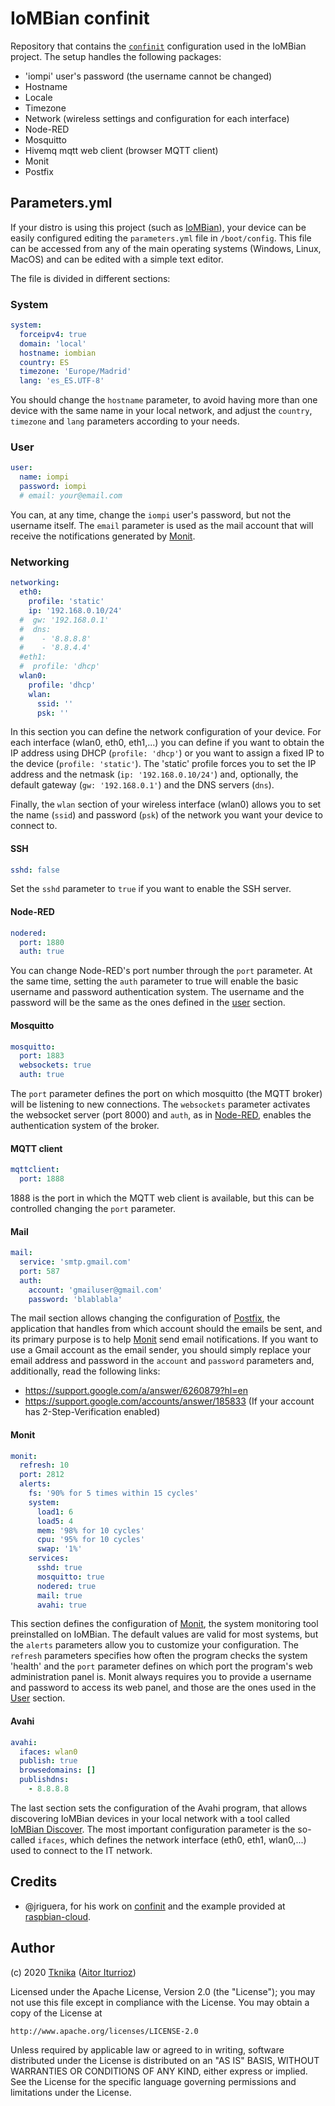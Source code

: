 # IoMBian confinit

Repository that contains the [`confinit`](https://github.com/jriguera/confinit) configuration used in the IoMBian project. The setup handles the following packages:

- 'iompi' user's password (the username cannot be changed)
- Hostname
- Locale
- Timezone
- Network (wireless settings and configuration for each interface)
- Node-RED
- Mosquitto
- Hivemq mqtt web client (browser MQTT client)
- Monit
- Postfix

## Parameters.yml

If your distro is using this project (such as [IoMBian](https://github.com/Tknika/iombian)), your device can be easily configured editing the `parameters.yml` file in `/boot/config`. This file can be accessed from any of the main operating systems (Windows, Linux, MacOS) and can be edited with a simple text editor.

The file is divided in different sections:

### System

```yaml
system:
  forceipv4: true
  domain: 'local'
  hostname: iombian
  country: ES
  timezone: 'Europe/Madrid'
  lang: 'es_ES.UTF-8'
```

You should change the `hostname` parameter, to avoid having more than one device with the same name in your local network, and adjust the `country`, `timezone` and `lang` parameters according to your needs.

### User

```yaml
user:
  name: iompi
  password: iompi
  # email: your@email.com
```
You can, at any time, change the `iompi` user's password, but not the username itself. The `email` parameter is used as the mail account that will receive the notifications generated by [Monit](https://mmonit.com/monit/).

### Networking

```yaml
networking:
  eth0:
    profile: 'static'
    ip: '192.168.0.10/24'
  #  gw: '192.168.0.1'
  #  dns: 
  #    - '8.8.8.8'
  #    - '8.8.4.4'
  #eth1:
  #  profile: 'dhcp'
  wlan0:
    profile: 'dhcp'
    wlan:
      ssid: ''
      psk: ''
```
In this section you can define the network configuration of your device. For each interface (wlan0, eth0, eth1,...) you can define if you want to obtain the IP address using DHCP (`profile: 'dhcp'`) or you want to assign a fixed IP to the device (`profile: 'static'`). The 'static' profile forces you to set the IP address and the netmask (`ip: '192.168.0.10/24'`) and, optionally, the default gateway (`gw: '192.168.0.1'`) and the DNS servers (`dns`).

Finally, the `wlan` section of your wireless interface (wlan0) allows you to set the name (`ssid`) and password (`psk`) of the network you want your device to connect to.

#### SSH

```yaml
sshd: false
```
Set the `sshd` parameter to `true` if you want to enable the SSH server.

#### Node-RED

```yaml
nodered:
  port: 1880
  auth: true
```
You can change Node-RED's port number through the `port` parameter. At the same time, setting the `auth` parameter to true will enable the basic username and password authentication system. The username and the password will be the same as the ones defined in the [user](#user) section.

#### Mosquitto

```yaml
mosquitto:
  port: 1883
  websockets: true
  auth: true
```
The `port` parameter defines the port on which mosquitto (the MQTT broker) will be listening to new connections. The `websockets` parameter activates the websocket server (port 8000) and `auth`, as in [Node-RED](#node-red), enables the authentication system of the broker.

#### MQTT client

```yaml
mqttclient:
  port: 1888
```

1888 is the port in which the MQTT web client is available, but this can be controlled changing the `port` parameter.


#### Mail

```yaml
mail:
  service: 'smtp.gmail.com'
  port: 587
  auth:
    account: 'gmailuser@gmail.com'
    password: 'blablabla'
```
The mail section allows changing the configuration of [Postfix](http://www.postfix.org/), the application that handles from which account should the emails be sent, and its primary purpose is to help [Monit](#monit) send email notifications. If you want to use a Gmail account as the email sender, you should simply replace your email address and password in the `account` and `password` parameters and, additionally, read the following links:

- https://support.google.com/a/answer/6260879?hl=en
- https://support.google.com/accounts/answer/185833 (If your account has 2-Step-Verification enabled)


#### Monit

```yaml
monit:
  refresh: 10
  port: 2812
  alerts:
    fs: '90% for 5 times within 15 cycles'
    system:
      load1: 6
      load5: 4
      mem: '98% for 10 cycles'
      cpu: '95% for 10 cycles'
      swap: '1%'
    services:
      sshd: true
      mosquitto: true
      nodered: true
      mail: true
      avahi: true
```
This section defines the configuration of [Monit](https://mmonit.com/monit/), the system monitoring tool preinstalled on IoMBian. The default values are valid for most systems, but the `alerts` parameters allow you to customize your configuration. The `refresh` parameters specifies how often the program checks the system 'health' and the `port` parameter defines on which port the program's web administration panel is. Monit always requires you to provide a username and password to access its web panel, and those are the ones used in the [User](#user) section. 


#### Avahi

```yaml
avahi:
  ifaces: wlan0
  publish: true
  browsedomains: []
  publishdns:
    - 8.8.8.8
```

The last section sets the configuration of the Avahi program, that allows discovering IoMBian devices in your local network with a tool called [IoMBian Discover](https://github.com/Tknika/iombian-discover). The most important configuration parameter is the so-called `ifaces`, which defines the network interface (eth0, eth1, wlan0,...) used to connect to the IT network.

## Credits

- @jriguera, for his work on [confinit](https://github.com/jriguera/confinit) and the example provided at [raspbian-cloud](https://github.com/jriguera/raspbian-cloud/tree/master/stage8/99-confinit/config).

## Author

(c) 2020 [Tknika](https://tknika.eus/) ([Aitor Iturrioz](https://github.com/bodiroga))

Licensed under the Apache License, Version 2.0 (the "License");
you may not use this file except in compliance with the License.
You may obtain a copy of the License at

    http://www.apache.org/licenses/LICENSE-2.0

Unless required by applicable law or agreed to in writing, software
distributed under the License is distributed on an "AS IS" BASIS,
WITHOUT WARRANTIES OR CONDITIONS OF ANY KIND, either express or implied.
See the License for the specific language governing permissions and
limitations under the License.